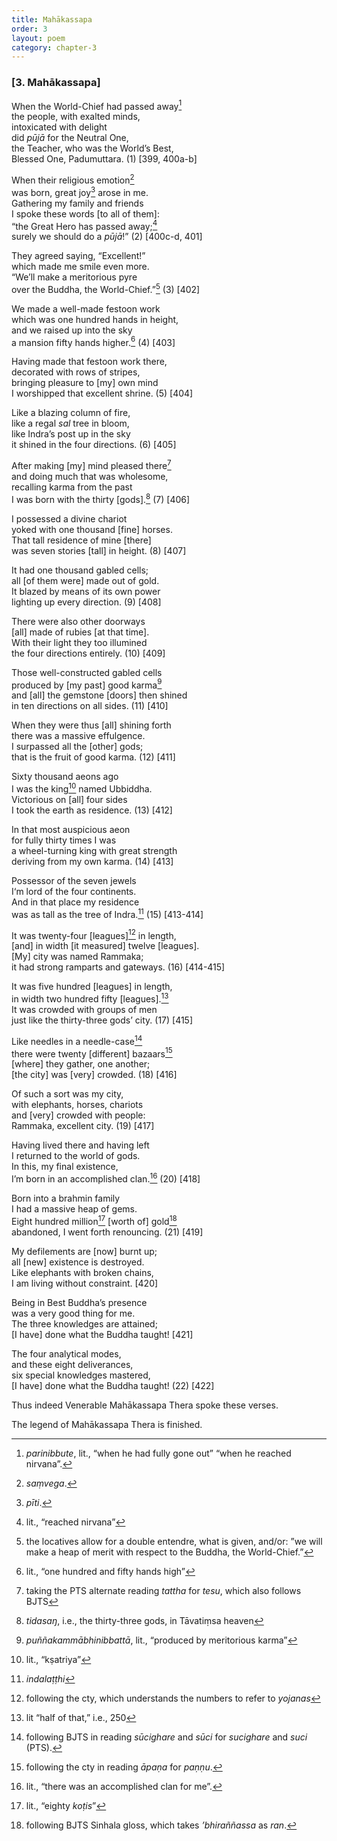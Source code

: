 ```yaml
---
title: Mahākassapa
order: 3
layout: poem
category: chapter-3
---
```


### \[3. Mahākassapa\]

When the World-Chief had passed away[^1]  
the people, with exalted minds,  
intoxicated with delight  
did *pūjā* for the Neutral One,  
the Teacher, who was the World’s Best,  
Blessed One, Padumuttara. (1) \[399, 400a-b\]

When their religious emotion[^2]  
was born, great joy[^3] arose in me.  
Gathering my family and friends  
I spoke these words \[to all of them\]:  
“the Great Hero has passed away;[^4]  
surely we should do a *pūjā*!” (2) \[400c-d, 401\]

They agreed saying, “Excellent!”  
which made me smile even more.  
“We’ll make a meritorious pyre  
over the Buddha, the World-Chief.”[^5] (3) \[402\]

We made a well-made festoon work  
which was one hundred hands in height,  
and we raised up into the sky  
a mansion fifty hands higher.[^6] (4) \[403\]

Having made that festoon work there,  
decorated with rows of stripes,  
bringing pleasure to \[my\] own mind  
I worshipped that excellent shrine. (5) \[404\]

Like a blazing column of fire,  
like a regal *sal* tree in bloom,  
like Indra’s post up in the sky  
it shined in the four directions. (6) \[405\]

After making \[my\] mind pleased there[^7]  
and doing much that was wholesome,  
recalling karma from the past  
I was born with the thirty \[gods\].[^8] (7) \[406\]

I possessed a divine chariot  
yoked with one thousand \[fine\] horses.  
That tall residence of mine \[there\]  
was seven stories \[tall\] in height. (8) \[407\]

It had one thousand gabled cells;  
all \[of them were\] made out of gold.  
It blazed by means of its own power  
lighting up every direction. (9) \[408\]

There were also other doorways  
\[all\] made of rubies \[at that time\].  
With their light they too illumined  
the four directions entirely. (10) \[409\]

Those well-constructed gabled cells  
produced by \[my past\] good karma[^9]  
and \[all\] the gemstone \[doors\] then shined  
in ten directions on all sides. (11) \[410\]

When they were thus \[all\] shining forth  
there was a massive effulgence.  
I surpassed all the \[other\] gods;  
that is the fruit of good karma. (12) \[411\]

Sixty thousand aeons ago  
I was the king[^10] named Ubbiddha.  
Victorious on \[all\] four sides  
I took the earth as residence. (13) \[412\]

In that most auspicious aeon  
for fully thirty times I was  
a wheel-turning king with great strength  
deriving from my own karma. (14) \[413\]

Possessor of the seven jewels  
I‘m lord of the four continents.  
And in that place my residence  
was as tall as the tree of Indra.[^11] (15) \[413-414\]

It was twenty-four \[leagues\][^12] in length,  
\[and\] in width \[it measured\] twelve \[leagues\].  
\[My\] city was named Rammaka;  
it had strong ramparts and gateways. (16) \[414-415\]

It was five hundred \[leagues\] in length,  
in width two hundred fifty \[leagues\].[^13]  
It was crowded with groups of men  
just like the thirty-three gods’ city. (17) \[415\]

Like needles in a needle-case[^14]  
there were twenty \[different\] bazaars[^15]  
\[where\] they gather, one another;  
\[the city\] was \[very\] crowded. (18) \[416\]

Of such a sort was my city,  
with elephants, horses, chariots  
and \[very\] crowded with people:  
Rammaka, excellent city. (19) \[417\]

Having lived there and having left  
I returned to the world of gods.  
In this, my final existence,  
I’m born in an accomplished clan.[^16] (20) \[418\]

Born into a brahmin family  
I had a massive heap of gems.  
Eight hundred million[^17] \[worth of\] gold[^18]  
abandoned, I went forth renouncing. (21) \[419\]

My defilements are \[now\] burnt up;  
all \[new\] existence is destroyed.  
Like elephants with broken chains,  
I am living without constraint. \[420\]

Being in Best Buddha’s presence  
was a very good thing for me.  
The three knowledges are attained;  
\[I have\] done what the Buddha taught! \[421\]

The four analytical modes,  
and these eight deliverances,  
six special knowledges mastered,  
\[I have\] done what the Buddha taught! (22) \[422\]

Thus indeed Venerable Mahākassapa Thera spoke these verses.

The legend of Mahākassapa Thera is finished.

[^1]: *parinibbute*, lit., “when he had fully gone out” “when he reached nirvana”.

[^2]: *saṃvega*.

[^3]: *pīti*.

[^4]: lit., “reached nirvana”

[^5]: the locatives allow for a double entendre, what is given, and/or: ”we will make a heap of merit with respect to the Buddha, the World-Chief.”

[^6]: lit., “one hundred and fifty hands high”

[^7]: taking the PTS alternate reading *tattha* for *tesu*, which also follows BJTS

[^8]: *tidasaŋ*, i.e., the thirty-three gods, in Tāvatiṃsa heaven

[^9]: *puññakammābhinibbattā*, lit., “produced by meritorious karma”

[^10]: lit., “kṣatriya”

[^11]: *indalaṭṭhi*

[^12]: following the cty, which understands the numbers to refer to *yojanas*

[^13]: lit “half of that,” i.e., 250

[^14]: following BJTS in reading *sūcighare* and *sūci* for *sucighare* and *suci* (PTS).

[^15]: following the cty in reading *āpaṇa* for *paṇṇu*.

[^16]: lit., “there was an accomplished clan for me”.

[^17]: lit., “eighty *koṭis*”

[^18]: following BJTS Sinhala gloss, which takes *’bhiraññassa* as *ran*.
